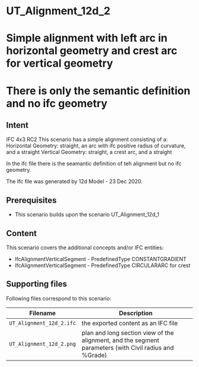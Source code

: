 
# UT_Alignment_12d_2
# Simple alignment with left arc in horizontal geometry and crest arc for vertical geometry
# There is only the semantic definition and no ifc geometry 

## Intent

IFC 4x3 RC2
This scenario has a simple alignment consisting of a:
 Horizontal Geometry: straight, an arc with ifc positive radius of curvature, and a straight
 Vertical Geometry:   straight, a crest arc, and a straight

In the ifc file there is the seamantic definition of teh alignment but no ifc geometry.

The Ifc file was generated by 12d Model - 23 Dec 2020. 


## Prerequisites

- This scenario builds upon the scenario UT_Alignment_12d_1

## Content

This scenario covers the additional concepts and/or IFC entities:

- IfcAlignmentVerticalSegment - PredefinedType CONSTANTGRADIENT
- IfcAlignmentVerticalSegment - PredefinedType CIRCULARARC for crest

## Supporting files

Following files correspond to this scenario:

| Filename                           | Description                                                                                            |
|------------------------------------|--------------------------------------------------------------------------------------------------------|
| `UT_Alignment_12d_2.ifc`           | the exported content as an IFC file                                                                    |
| `UT_Alignment_12d_2.png`           | plan and long section view of the alignment, and the segment parameters (with Civil radius and %Grade) |


